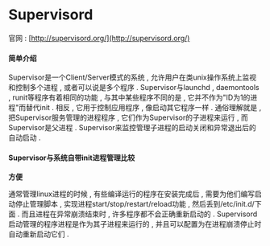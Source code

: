 # Supervisord

官网 : [http://supervisord.org/](http://supervisord.org/)

#### 简单介绍

Supervisor是一个Client/Server模式的系统 , 允许用户在类unix操作系统上监视和控制多个进程 , 或者可以说是多个程序 . Supervisor与launchd , daemontools , runit等程序有着相同的功能 , 与其中某些程序不同的是 , 它并不作为"ID为1的进程"而替代init . 相反 , 它用于控制应用程序 , 像启动其它程序一样 . 通俗理解就是 , 把Supervisor服务管理的进程程序 , 它们作为Supervisor的子进程来运行 , 而Supervisor是父进程 . Supervisor来监控管理子进程的启动关闭和异常退出后的自动启动 .

#### Supervisor与系统自带init进程管理比较

**方便**

通常管理linux进程的时候 , 有些编译运行的程序在安装完成后 , 需要为他们编写启动停止管理脚本 , 实现进程start/stop/restart/reload功能 , 然后丢到/etc/init.d/下面 . 而且进程在异常崩溃结束时 , 许多程序都不会正确重新启动的 . Supervisord启动管理的程序进程是作为其子进程来运行的 , 并且可以配置为在进程崩溃停止时自动重新启动它们 . 



